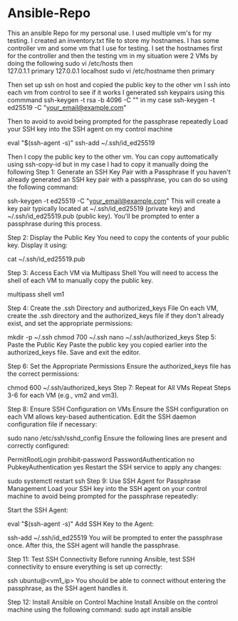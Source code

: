 # Ansible-Repo 
This an ansible Repo for my personal use. I used multiple vm's for my testing.
I created an inventory.txt file to store my hostnames.
I has some controller vm and some vm that I use for testing.
I set the hostnames first for the controller and then the testing vm in my situation were 2 VMs by doing the following 
sudo vi /etc/hosts
then  
127.0.1.1 primary
127.0.0.1 localhost
sudo vi /etc/hostname
then 
primary


Then set up ssh on host and copied the public key to the other vm 
I ssh into each vm from control to see if it works
I generated ssh keypairs using this commmand
ssh-keygen -t rsa -b 4096 -C "<EMAIL>" in my case ssh-keygen -t ed25519 -C "your_email@example.com"

Then to avoid  to avoid being prompted for the passphrase repeatedly Load your SSH key into the SSH agent on my control machine

eval "$(ssh-agent -s)"
ssh-add ~/.ssh/id_ed25519

Then I copy the public key to the other vm. You can copy auttomatically using ssh-copy-id but in my case I had to copy it manually doing the following
Step 1: Generate an SSH Key Pair with a Passphrase
If you haven't already generated an SSH key pair with a passphrase, you can do so using the following command:

ssh-keygen -t ed25519 -C "your_email@example.com"
This will create a key pair typically located at ~/.ssh/id_ed25519 (private key) and ~/.ssh/id_ed25519.pub (public key). You'll be prompted to enter a passphrase during this process.

Step 2: Display the Public Key
You need to copy the contents of your public key. Display it using:

cat ~/.ssh/id_ed25519.pub

Step 3: Access Each VM via Multipass Shell
You will need to access the shell of each VM to manually copy the public key.

multipass shell vm1

Step 4: Create the .ssh Directory and authorized_keys File
On each VM, create the .ssh directory and the authorized_keys file if they don't already exist, and set the appropriate permissions:


mkdir -p ~/.ssh
chmod 700 ~/.ssh
nano ~/.ssh/authorized_keys
Step 5: Paste the Public Key
Paste the public key you copied earlier into the authorized_keys file. Save and exit the editor.

Step 6: Set the Appropriate Permissions
Ensure the authorized_keys file has the correct permissions:

chmod 600 ~/.ssh/authorized_keys
Step 7: Repeat for All VMs
Repeat Steps 3-6 for each VM (e.g., vm2 and vm3).

Step 8: Ensure SSH Configuration on VMs
Ensure the SSH configuration on each VM allows key-based authentication. Edit the SSH daemon configuration file if necessary:

sudo nano /etc/ssh/sshd_config
Ensure the following lines are present and correctly configured:

PermitRootLogin prohibit-password
PasswordAuthentication no
PubkeyAuthentication yes
Restart the SSH service to apply any changes:

sudo systemctl restart ssh
Step 9: Use SSH Agent for Passphrase Management
Load your SSH key into the SSH agent on your control machine to avoid being prompted for the passphrase repeatedly:

Start the SSH Agent:

eval "$(ssh-agent -s)"
Add SSH Key to the Agent:

ssh-add ~/.ssh/id_ed25519
You will be prompted to enter the passphrase once. After this, the SSH agent will handle the passphrase.

Step 11: Test SSH Connectivity
Before running Ansible, test SSH connectivity to ensure everything is set up correctly:

ssh ubuntu@<vm1_ip>
You should be able to connect without entering the passphrase, as the SSH agent handles it.

Step 12: Install Ansible on Control Machine
Install Ansible on the control machine using the following command:
sudo apt install ansible

